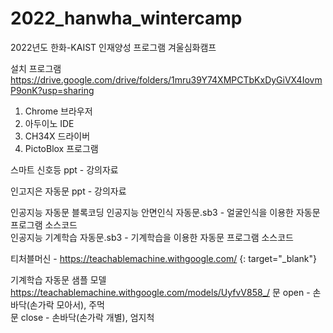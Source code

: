 # 2022_hanwha_wintercamp
2022년도 한화-KAIST 인재양성 프로그램 겨울심화캠프


설치 프로그램  
https://drive.google.com/drive/folders/1mru39Y74XMPCTbKxDyGiVX4IovmP9onK?usp=sharing  
1. Chrome 브라우저  
2. 아두이노 IDE  
3. CH34X 드라이버  
4. PictoBlox 프로그램  


스마트 신호등 ppt - 강의자료  

인고지은 자동문 ppt - 강의자료  

인공지능 자동문 블록코딩 
인공지능 안면인식 자동문.sb3 - 얼굴인식을 이용한 자동문 프로그램 소스코드  
인공지능 기계학습 자동문.sb3 - 기계학습을 이용한 자동문 프로그램 소스코드  

티처블머신 - https://teachablemachine.withgoogle.com/ {: target="_blank"}

기계학습 자동문 샘플 모델 
https://teachablemachine.withgoogle.com/models/UyfvV858_/
문 open - 손바닥(손가락 모아서), 주먹  
문 close - 손바닥(손가락 개별), 엄지척  

